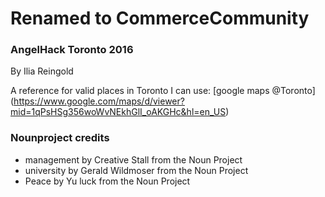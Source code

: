 # Renamed to CommerceCommunity
### AngelHack Toronto 2016

By Ilia Reingold

A reference for valid places in Toronto I can use:
[google maps @Toronto]
(https://www.google.com/maps/d/viewer?mid=1qPsHSg356woWvNEkhGlI_oAKGHc&hl=en_US)

### Nounproject credits
- management by Creative Stall from the Noun Project
- university by Gerald Wildmoser from the Noun Project
- Peace by Yu luck from the Noun Project
